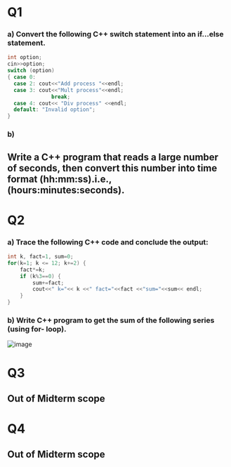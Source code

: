 # Q1
### a) Convert the following C++ switch statement into an if...else statement.
```cpp
int option;
cin>>option;
switch (option)
{ case 0:
  case 2: cout<<"Add process "<<endl;
  case 3: cout<<"Mult process"<<endl;
              break;
  case 4: cout<< "Div process" <<endl;
  default: "Invalid option";
}
```
### b) 
## Write a C++ program that reads a large number of seconds, then convert this number into time format (hh:mm:ss).i.e., (hours:minutes:seconds).
# Q2
### a) Trace the following C++ code and conclude the output:
```cpp
int k, fact=1, sum=0;
for(k=1; k <= 12; k+=2) {
    fact*=k;
    if (k%3==0) {
        sum+=fact;
        cout<<" k="<< k <<" fact="<<fact <<"sum="<<sum<< endl;
    }
}
```
### b) Write C++ program to get the sum of the following series (using for- loop).
![image](https://github.com/YousifEhab/CPP-Mini-Projects/assets/145108594/cba55feb-a6ab-4125-a645-ad71fabc7b4c)
# Q3
## Out of Midterm scope
# Q4
## Out of Midterm scope

